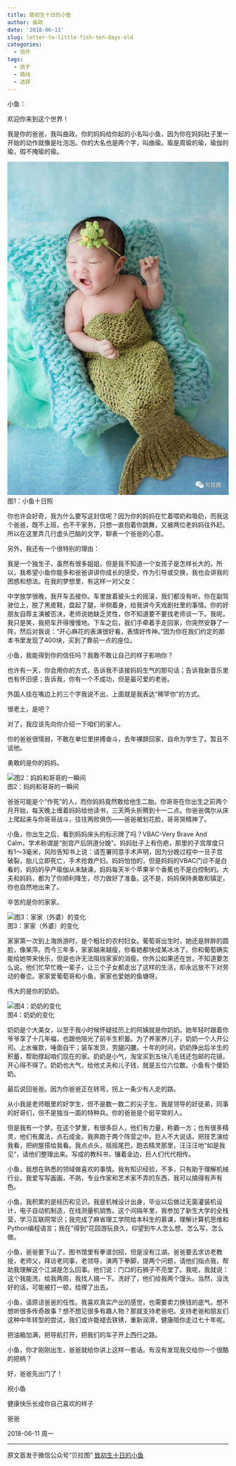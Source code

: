 ```yaml
---
title: 致初生十日的小鱼
author: 曲政
date: '2018-06-11'
slug: letter-to-little-fish-ten-days-old
categories:
  - 信件
tags:
  - 孩子
  - 路线
  - 选择
---
```

小鱼：

欢迎你来到这个世界！

我是你的爸爸，我叫曲政。你的妈妈给你起的小名叫小鱼，因为你在妈妈肚子里一开始的动作就像是吐泡泡。你的大名也是两个字，叫曲瑜。瑜是周瑜的瑜，瑜伽的瑜，瑕不掩瑜的瑜。

![图1：小鱼十日照](../../static/images/006tNbRwly1g9plhyx7g2j30tm18gq8d.jpg)  
图1：小鱼十日照

你也许会好奇，我为什么要写这封信呢？因为你的妈妈在忙着喂奶和吸奶，而我这个爸爸，既不上班，也不干家务，只想一直抱着你跳舞，又被两位老妈妈往外赶。所以在这里弄几行虚头巴脑的文字，聊表一个爸爸的心意。

另外，我还有一个很特别的理由：

我是一个独生子，虽然有很多姐姐，但是我不知道一个女孩子是怎样长大的。所以，我希望小鱼你能多和爸爸讲讲你成长的感受，作为引导或交换，我也会讲我的困惑和想法。在我的梦想里，有这样一对父女：

中学放学很晚，我开车去接你。车里放着披头士的摇滚，我们都没有听。你在副驾驶位上，脱了黑皮鞋，盘起了腿，半侧着身，给我讲今天戏剧社里的事情。你的好朋友自荐主演被否决，老师说她缺乏灵性，你不知道要不要找老师谈一下。我呢，我只是笑，我把车开得慢慢地。下车之后，我们手牵着手走回家，你突然安静了一阵，然后对我说：“开心麻花的表演很好看，表情好传神。”因为你在我们约定的那本书里发现了400块，买到了靠前一点的座位。

小鱼，我能得到你的信任吗？我敢不敢让自己的样子影响你？

也许有一天，你会用你的方式，告诉我不该接妈妈生气的那句话；告诉我新音乐里也有怀旧感；告诉我，你有一个不成功，但是最可爱的老爸。

外国人挂在嘴边上的三个字我说不出，上面就是我表达“稀罕你”的方式。

很老土，是吧？

对了，我应该先向你介绍一下咱们的家人。

你的爸爸很懦弱，不敢在单位里拼搏奋斗，去年裸辞回家，自命为学生了。暂且不谈他。

勇敢的是你的妈妈。

![图2：妈妈和哥哥的一瞬间](https://tva1.sinaimg.cn/large/006tNbRwly1g9pli4x0ywj30u00mh41y.jpg)  
图2：妈妈和哥哥的一瞬间

爸爸可能是个“作死”的人，而你妈妈竟然敢给他生二胎。你哥哥在你出生之前两个月开始，每天晚上缠着妈妈给他读书，三天两头折腾到十一二点。你爸爸偶尔从床上爬起来与你哥哥战斗，往往两败俱伤——爸爸被划花脸，哥哥哭精神了。

小鱼，你出生之后，看到妈妈床头的标示牌了吗？VBAC-Very Brave And Calm，学术称谓是“剖宫产后阴道分娩”。妈妈肚子上有伤疤，那里的子宫厚度只有1～3毫米，风险告知书上说：请签署同意手术声明，因为分娩过程中一旦子宫破裂，胎儿立即死亡，手术抢救产妇。妈妈怕怕的，但是妈妈的VBAC门诊不是白看的，妈妈的孕产瑜伽从未缺课，妈妈每天半个苹果半个香蕉也不是白控制的。大夫和妈妈，都为了你顺利降生，尽力做好了准备。这不是，妈妈保持勇敢和镇定，你也自然地出来了。

辛苦的是你的家家。

![图3：家家（外婆）的变化](https://tva1.sinaimg.cn/large/006tNbRwly1g9plibzfp0g30hs0dc7om.gif)  
图3：家家（外婆）的变化

家家第一次到上海旅游时，是个粗壮的农村妇女。葡萄哥出生时，她还是胖胖的圆脸，像某萍。而今三年多，家家越来越瘦，你看她都快成某冰冰了。你和葡萄确实能给她带来快乐，但是也许无法阻挡家家的消瘦。你外公如果还在世，不知道要怎么说。他们忙早忙晚一辈子，让三个子女都走出了这样的生活，却永远放不下对劳动的眷恋。家家爱葡萄哥和小鱼，家家也爱她的鱼塘呀。

伟大的是你的奶奶。

![图4：奶奶的变化](https://tva1.sinaimg.cn/large/006tNbRwly1g9pll3286pg30go0m8b18.gif)  
图4：奶奶的变化

奶奶是个大美女，以至于我小时候怀疑挂历上的阿姨就是你奶奶。她年轻时跟着你爷爷享了十几年福，也跟他陪光了前半生积蓄。为了养家养儿子，奶奶一个人开公司。上水催款，唾面自干；装车发货，劳腿闪腰。十年的时间，奶奶挣出后半生的积蓄，帮助撑起咱们现在的家。奶奶是小气，淘宝买到五块八毛钱还包邮的花镜，开心得不得了。奶奶也大气，给他丈夫和儿子钱，就是五位六位数。小鱼有个傻奶奶。

最后说回爸爸。因为你爸爸正在转弯，拐上一条少有人走的路。

从小我是老师眼里的好学生，但不是数一数二的尖子生。我是领导的好徒弟，同事的好哥们，但不是独当一面的特种兵。你的爸爸是个挺平常的人。

但是我有一个梦。在这个梦里，有很多巨人，他们有力量，称霸一方；也有很多精灵，他们有魔法，点石成金。我奔跑于两个阵营之中。巨人不大说话，把技艺演给我看，把树屋搭给我看。我点点头，摇摇尾巴，跑去精灵那里，汪汪汪地“如是我见”，请他们整理出来。写成的教科书，镶着金边，巨人们代代相传。

小鱼，我想在熟悉的领域做喜欢的事情。我有知识经验，不多，只有助于理解机械行业。我爱写写画画，不熟，专业作家和艺术家不弄的东西，我可以搞得有声有色。

小鱼，我积累的是经历和见识。我是机械设计出身，毕业以后做过无菌灌装机设计，电子自动机制造，在线测量机销售。这个间隔年里，我参加了新生大学的全栈营，学习互联网常识；我完成了麻省理工学院给本科生的慕课，理解计算机思维和Python编程语言；我在“得到”花园游玩良久，仰望到牛人怎么想，怎么写，怎么做。

小鱼，爸爸要下山了。图书馆里有拳谱剑招，但是没有江湖。爸爸要去求访老教授，老师父，拜访老同事，老领导，演两下拳脚，提两个问题，请他们指点我，帮助我理解这个江湖是怎么回事。他们说：门口的石狮子不亮堂了。我呢，我就说：这个我能洗，给我两周，我找人搞一下。洗好了，他们给我两个馒头。当然，没洗好的话，可能被打一顿，给撵了出去。

小鱼，请原谅爸爸的任性。我喜欢真实产出的感觉，也需要卖力换钱的底气。想不想听很多传奇故事？想不想见很多有趣人物？那就支持老爸吧。支持老爸和朋友们这种中年转型的尝试，我们或许能褪去铁锈，重新润滑，健康陪你走过七十年呢。

把油箱加满，把导航打开，把我们的车子开上西行之路。

小鱼，你才刚刚出生，爸爸就给你讲上这样一套话。有没有发现我交给你一个很酷的把柄？

好，爸爸先出门了！

祝小鱼

健康快乐长成你自己喜欢的样子

爸爸

2018-06-11 周一

---

原文首发于微信公众号“贝拉图” [致初生十日的小鱼](https://mp.weixin.qq.com/s/2kcOX1X-1KbJoebaL7qKFw)